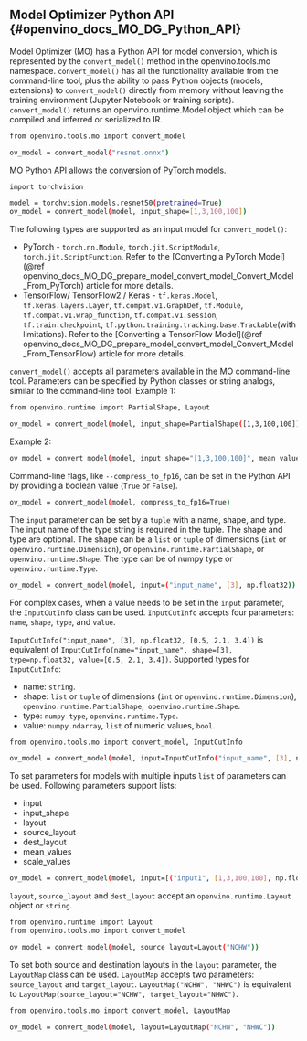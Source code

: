 ## Model Optimizer Python API {#openvino_docs_MO_DG_Python_API}

Model Optimizer (MO) has a Python API for model conversion, which is represented by the `convert_model()` method in the openvino.tools.mo namespace.
  `convert_model()` has all the functionality available from the command-line tool, plus the ability to pass Python objects (models, extensions) to `convert_model()` directly from memory without leaving the training environment (Jupyter Notebook or training scripts).
  `convert_model()` returns an openvino.runtime.Model object which can be compiled and inferred or serialized to IR.

```sh
from openvino.tools.mo import convert_model

ov_model = convert_model("resnet.onnx")
```

MO Python API allows the conversion of PyTorch models.

```sh
import torchvision

model = torchvision.models.resnet50(pretrained=True)
ov_model = convert_model(model, input_shape=[1,3,100,100])
```

The following types are supported as an input model for `convert_model()`:

* PyTorch - `torch.nn.Module`, `torch.jit.ScriptModule`, `torch.jit.ScriptFunction`. Refer to the [Converting a PyTorch Model](@ref openvino_docs_MO_DG_prepare_model_convert_model_Convert_Model_From_PyTorch) article for more details.
* TensorFlow/ TensorFlow2 / Keras - `tf.keras.Model`, `tf.keras.layers.Layer`, `tf.compat.v1.GraphDef`, `tf.Module`, `tf.compat.v1.wrap_function`, `tf.compat.v1.session`, `tf.train.checkpoint`, `tf.python.training.tracking.base.Trackable`(with limitations). Refer to the [Converting a TensorFlow Model](@ref openvino_docs_MO_DG_prepare_model_convert_model_Convert_Model_From_TensorFlow) article for more details.

`convert_model()` accepts all parameters available in the MO command-line tool. Parameters can be specified by Python classes or string analogs, similar to the command-line tool.
Example 1:

```sh
from openvino.runtime import PartialShape, Layout

ov_model = convert_model(model, input_shape=PartialShape([1,3,100,100]), mean_values=[127, 127, 127], layout=Layout("NCHW"))
```

Example 2:

```sh
ov_model = convert_model(model, input_shape="[1,3,100,100]", mean_values="[127,127,127]", layout="NCHW")
```

Command-line flags, like `--compress_to_fp16`, can be set in the Python API by providing a boolean value (`True` or `False`).

```sh
ov_model = convert_model(model, compress_to_fp16=True)
```

The `input` parameter can be set by a `tuple` with a name, shape, and type. The input name of the type string is required in the tuple. The shape and type are optional.
The shape can be a `list` or `tuple` of dimensions (`int` or `openvino.runtime.Dimension`), or `openvino.runtime.PartialShape`, or `openvino.runtime.Shape`. The type can be of numpy type or `openvino.runtime.Type`.

```sh
ov_model = convert_model(model, input=("input_name", [3], np.float32))
```

For complex cases, when a value needs to be set in the `input` parameter, the `InputCutInfo` class can be used. `InputCutInfo` accepts four parameters: `name`, `shape`, `type`, and `value`. 

`InputCutInfo("input_name", [3], np.float32, [0.5, 2.1, 3.4])` is equivalent of `InputCutInfo(name="input_name", shape=[3], type=np.float32, value=[0.5, 2.1, 3.4])`.
Supported types for `InputCutInfo`:
- name: `string`.
- shape: `list` or `tuple` of dimensions (`int` or `openvino.runtime.Dimension`), `openvino.runtime.PartialShape`,` openvino.runtime.Shape`.
- type: `numpy type`, `openvino.runtime.Type`.
- value: `numpy.ndarray`, `list` of numeric values, `bool`.

```sh
from openvino.tools.mo import convert_model, InputCutInfo

ov_model = convert_model(model, input=InputCutInfo("input_name", [3], np.float32, [0.5, 2.1, 3.4]))
```

To set parameters for models with multiple inputs `list` of parameters can be used.
Following parameters support lists: 
- input
- input_shape
- layout 
- source_layout
- dest_layout
- mean_values
- scale_values

```sh
ov_model = convert_model(model, input=[("input1", [1,3,100,100], np.float32), ("input2", [1,3,100,100], np.float32)], layout=[Layout("NCHW"), LayoutMap("NCHW", "NHWC")])
```

`layout`, `source_layout` and `dest_layout` accept an `openvino.runtime.Layout` object or `string`.

```sh
from openvino.runtime import Layout
from openvino.tools.mo import convert_model

ov_model = convert_model(model, source_layout=Layout("NCHW"))
```

To set both source and destination layouts in the `layout` parameter, the `LayoutMap` class can be used. `LayoutMap` accepts two parameters: `source_layout` and `target_layout`.
`LayoutMap("NCHW", "NHWC")` is equivalent to `LayoutMap(source_layout="NCHW", target_layout="NHWC")`.

```sh
from openvino.tools.mo import convert_model, LayoutMap

ov_model = convert_model(model, layout=LayoutMap("NCHW", "NHWC"))
```

